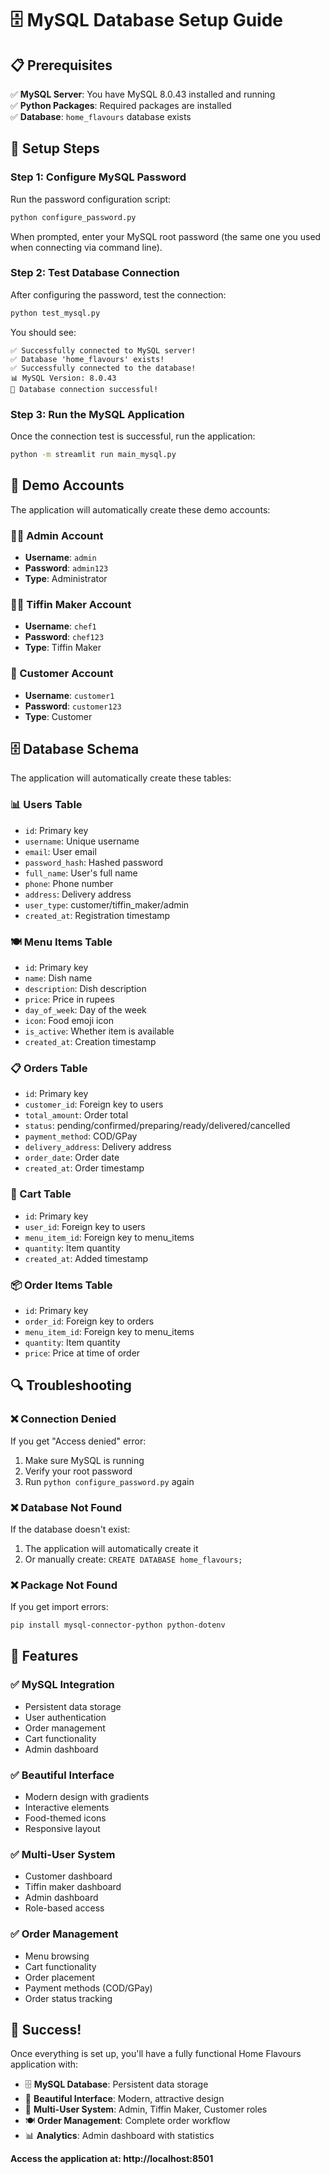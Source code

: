 # 🗄️ MySQL Database Setup Guide

## 📋 Prerequisites

✅ **MySQL Server**: You have MySQL 8.0.43 installed and running  
✅ **Python Packages**: Required packages are installed  
✅ **Database**: `home_flavours` database exists  

## 🔧 Setup Steps

### Step 1: Configure MySQL Password

Run the password configuration script:
```bash
python configure_password.py
```

When prompted, enter your MySQL root password (the same one you used when connecting via command line).

### Step 2: Test Database Connection

After configuring the password, test the connection:
```bash
python test_mysql.py
```

You should see:
```
✅ Successfully connected to MySQL server!
✅ Database 'home_flavours' exists!
✅ Successfully connected to the database!
📊 MySQL Version: 8.0.43
🎉 Database connection successful!
```

### Step 3: Run the MySQL Application

Once the connection test is successful, run the application:
```bash
python -m streamlit run main_mysql.py
```

## 🎯 Demo Accounts

The application will automatically create these demo accounts:

### 👨‍💼 Admin Account
- **Username**: `admin`
- **Password**: `admin123`
- **Type**: Administrator

### 👨‍🍳 Tiffin Maker Account
- **Username**: `chef1`
- **Password**: `chef123`
- **Type**: Tiffin Maker

### 👤 Customer Account
- **Username**: `customer1`
- **Password**: `customer123`
- **Type**: Customer

## 🗄️ Database Schema

The application will automatically create these tables:

### 📊 Users Table
- `id`: Primary key
- `username`: Unique username
- `email`: User email
- `password_hash`: Hashed password
- `full_name`: User's full name
- `phone`: Phone number
- `address`: Delivery address
- `user_type`: customer/tiffin_maker/admin
- `created_at`: Registration timestamp

### 🍽️ Menu Items Table
- `id`: Primary key
- `name`: Dish name
- `description`: Dish description
- `price`: Price in rupees
- `day_of_week`: Day of the week
- `icon`: Food emoji icon
- `is_active`: Whether item is available
- `created_at`: Creation timestamp

### 📋 Orders Table
- `id`: Primary key
- `customer_id`: Foreign key to users
- `total_amount`: Order total
- `status`: pending/confirmed/preparing/ready/delivered/cancelled
- `payment_method`: COD/GPay
- `delivery_address`: Delivery address
- `order_date`: Order date
- `created_at`: Order timestamp

### 🛒 Cart Table
- `id`: Primary key
- `user_id`: Foreign key to users
- `menu_item_id`: Foreign key to menu_items
- `quantity`: Item quantity
- `created_at`: Added timestamp

### 📦 Order Items Table
- `id`: Primary key
- `order_id`: Foreign key to orders
- `menu_item_id`: Foreign key to menu_items
- `quantity`: Item quantity
- `price`: Price at time of order

## 🔍 Troubleshooting

### ❌ Connection Denied
If you get "Access denied" error:
1. Make sure MySQL is running
2. Verify your root password
3. Run `python configure_password.py` again

### ❌ Database Not Found
If the database doesn't exist:
1. The application will automatically create it
2. Or manually create: `CREATE DATABASE home_flavours;`

### ❌ Package Not Found
If you get import errors:
```bash
pip install mysql-connector-python python-dotenv
```

## 🚀 Features

### ✅ **MySQL Integration**
- Persistent data storage
- User authentication
- Order management
- Cart functionality
- Admin dashboard

### ✅ **Beautiful Interface**
- Modern design with gradients
- Interactive elements
- Food-themed icons
- Responsive layout

### ✅ **Multi-User System**
- Customer dashboard
- Tiffin maker dashboard
- Admin dashboard
- Role-based access

### ✅ **Order Management**
- Menu browsing
- Cart functionality
- Order placement
- Payment methods (COD/GPay)
- Order status tracking

## 🎉 Success!

Once everything is set up, you'll have a fully functional Home Flavours application with:

- 🗄️ **MySQL Database**: Persistent data storage
- 🎨 **Beautiful Interface**: Modern, attractive design
- 👥 **Multi-User System**: Admin, Tiffin Maker, Customer roles
- 🍽️ **Order Management**: Complete order workflow
- 📊 **Analytics**: Admin dashboard with statistics

**Access the application at: http://localhost:8501** 